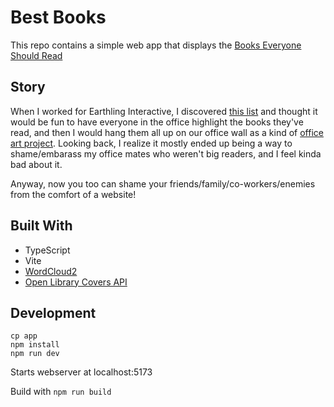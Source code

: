 # Best Books

This repo contains a simple web app that displays the [Books Everyone Should Read](https://informationisbeautiful.net/visualizations/novels-everyone-should-read-interactive/)

## Story

When I worked for Earthling Interactive, I discovered [this list](https://informationisbeautiful.net/visualizations/novels-everyone-should-read-interactive/) and thought it would be fun to have everyone in the office highlight the books they've read, and then I would hang them all 
up on our office wall as a kind of [office art project](https://www.flickr.com/photos/24311566@N07/albums/72157626204859903/). Looking back, I realize it mostly ended up being a way to shame/embarass my office mates who weren't big readers, and I feel
kinda bad about it.

Anyway, now you too can shame your friends/family/co-workers/enemies from the comfort of a website!

## Built With

- TypeScript 
- Vite
- [WordCloud2](https://github.com/timdream/wordcloud2.js)
- [Open Library Covers API](https://openlibrary.org/dev/docs/api/covers)

## Development

```
cp app
npm install
npm run dev
```

Starts webserver at localhost:5173

Build with `npm run build`
